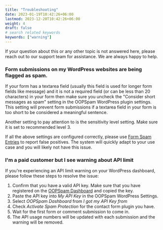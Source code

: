 ```yaml
---
title: "Troubleshooting"
date: 2023-01-19T10:42:26+06:00
lastmod: 2023-12-20T10:42:26+06:00
weight: 4
draft: false
# search related keywords
keywords: ["warning"]
---
```


If your question about this or any other topic is not answered here, please reach out to our support team for assistance. We are always happy to help.

### Form submissions on my WordPress websites are being flagged as spam.

If your form has a textarea field (usually this field is used for longer form fields like message) and it is not a required field (or can be less than 20 characters) in your form then make sure you uncheck the "Consider short messages as spam" setting in the OOPSpam WordPress plugin settings. This setting will prevent form submissions if a textarea field in your form is too short to be considered a meaningful sentence.

Another setting to pay attention to is the sensitivity level setting. Make sure it is set to recommended level 3.

If all the above settings are configured correctly, please use [Form Spam Entries](https://www.oopspam.com/help/wordpress/form-entries/) to report false positives. The system will quickly adapt to your use case and you will likely not have this issue.

### I'm a paid customer but I see warning about API limit

If you're experiencing an API limit warning on your WordPress dashboard, please follow these steps to resolve the issue:

1. Confirm that you have a valid API key. Make sure that you have registered on the [OOPSpam Dashboard](https://app.oopspam.com) and copied the key.
2. Paste the API key into _My API Key_ in the OOPSpam WordPress Settings.
3. Select _OOPSpam Dashboard_ from _I got my API Key from_
4. Check _Activate Spam Protection_ for the contact form plugin you have.
5. Wait for the first form or comment submission to come in.
6. The API usage numbers will be updated with each submission and the warning will be removed.